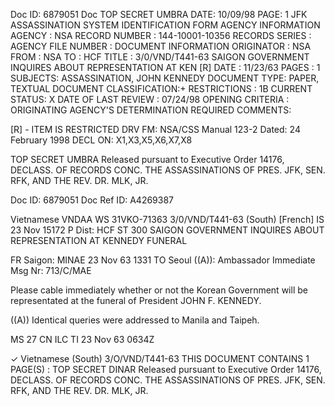 Doc ID: 6879051 Doc TOP SECRET UMBRA DATE: 10/09/98
PAGE: 1
JFK ASSASSINATION SYSTEM
IDENTIFICATION FORM
AGENCY INFORMATION
AGENCY : NSA
RECORD NUMBER : 144-10001-10356
RECORDS SERIES :
AGENCY FILE NUMBER :
DOCUMENT INFORMATION
ORIGINATOR : NSA
FROM : NSA
TO : HCF
TITLE :
3/0/VND/T441-63 SAIGON GOVERNMENT INQUIRES ABOUT REPRESENTATION AT KEN [R]
DATE : 11/23/63
PAGES : 1
SUBJECTS:
ASSASSINATION, JOHN KENNEDY
DOCUMENT TYPE: PAPER, TEXTUAL DOCUMENT
CLASSIFICATION:+
RESTRICTIONS : 1B
CURRENT STATUS: X
DATE OF LAST REVIEW : 07/24/98
OPENING CRITERIA :
ORIGINATING AGENCY'S DETERMINATION REQUIRED
COMMENTS:

[R] - ITEM IS RESTRICTED DRV FM: NSA/CSS Manual 123-2
Dated: 24 February 1998
DECL ON: X1,X3,X5,X6,X7,X8

TOP SECRET UMBRA
Released pursuant to Executive Order 14176, DECLASS. OF RECORDS CONC. THE ASSASSINATIONS OF PRES. JFK, SEN.
RFK, AND THE REV. DR. MLK, JR.

Doc ID: 6879051 Doc Ref ID: A4269387

Vietnamese VNDAA WS 31VKO-71363 3/0/VND/T441-63
(South) [French] IS 23 Nov 15172 P
Dist: HCF
ST 300
SAIGON GOVERNMENT INQUIRES ABOUT REPRESENTATION AT KENNEDY FUNERAL

FR Saigon: MINAE 23 Nov 63 1331
TO Seoul ((A)): Ambassador Immediate
Msg Nr: 713/C/MAE

Please cable immediately whether or not the Korean
Government will be representated at the funeral of President
JOHN F. KENNEDY.

((A)) Identical queries were addressed to Manila and Taipeh.

MS 27 CN ILC ΤΙ 23 Noν 63 0634Z

✓
Vietnamese (South) 3/O/VND/T441-63
THIS DOCUMENT CONTAINS 1 PAGE(S)
:
TOP SECRET DINAR
Released pursuant to Executive Order 14176, DECLASS. OF RECORDS CONC. THE ASSASSINATIONS OF PRES. JFK, SEN.
RFK, AND THE REV. DR. MLK, JR.
